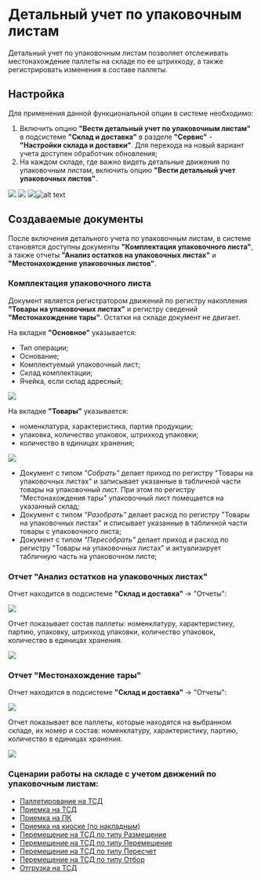 # Детальный учет по упаковочным листам

Детальный учет по упаковочным листам позволяет отслеживать местонахождение паллеты на складе по ее штрихкоду, а также регистрировать изменения в составе паллеты.

## Настройка

Для применения данной функциональной опции в системе необходимо:

1. Включить опцию **"Вести детальный учет по упаковочным листам"** в подсистеме **"Склад и доставка"** в разделе **"Сервис"** - **"Настройки склада и доставки"**. Для перехода на новый вариант учета доступен обработчик обновления;
2. На каждом складе, где важно видеть детальные движения по упаковочным листам, включить опцию **"Вести детальный учет упаковочных листов"**.

![](LocationPackageLists.assets/1.png)
![](LocationPackageLists.assets/2.png)
![](LocationPackageLists.assets/3.png)![alt text](image.png)

## Создаваемые документы

После включения детального учета по упаковочным листам, в системе становятся доступны документы **"Комплектация упаковочного листа"**, а также отчеты **"Анализ остатков на упаковочных листах"** и **"Местонахождение упаковочных листов"**.

### Комплектация упаковочного листа

Документ является регистратором движений по регистру накопления **"Товары на упаковочных листах"** и регистру сведений **"Местонахождение тары"**. Остатки на складе документ не двигает.

На вкладке **"Основное"** указывается:

- Тип операции;
- Основание;
- Комплектуемый упаковочный лист;
- Склад комплектации;
- Ячейка, если склад адресный;

![](LocationPackageLists.assets/4.png)

На вкладке **"Товары"** указывается:

- номенклатура, характеристика, партия продукции;
- упаковка, количество упаковок, штрихкод упаковки;
- количество в единицах хранения;

![](LocationPackageLists.assets/5.png)

- Документ с типом *"Собрать"* делает приход по регистру "Товары на упаковочных листах" и записывает указанные в табличной части товары на упаковочный лист. При этом по регистру "Местонахождения тары" упаковочный лист помещается на указанный склад;
- Документ с типом *"Разобрать"* делает расход по регистру "Товары на упаковочных листах" и списывает указанные в табличной части товары с упаковочного листа;
- Документ с типом *"Пересобрать"* делает приход и расход по регистру "Товары на упаковочных листах" и актуализирует табличную часть на упаковочном листе;

### Отчет "Анализ остатков на упаковочных листах"

Отчет находится в подсистеме **"Склад и доставка"** -> "Отчеты":

![](LocationPackageLists.assets/6.png)

Отчет показывает состав паллеты: номенклатуру, характеристику, партию, упаковку, штрихкод упаковки, количество упаковок, количество в единицах хранения.

![](LocationPackageLists.assets/7.png)

### Отчет "Местонахождение тары"

Отчет находится в подсистеме **"Склад и доставка"** -> "Отчеты":

![](LocationPackageLists.assets/8.png)

Отчет показывает все паллеты, которые находятся на выбранном складе, их номер и состав: номенклатуру, характеристику, партию, количество в единицах хранения.

![](LocationPackageLists.assets/9.png)

### Сценарии работы на складе с учетом движений по упаковочным листам:

- [Паллетирование на ТСД](NewPalletMaking.md)
- [Приемка на ТСД](RecievePL/ReceiptTSD.md)
- [Приемка на ПК](RecievePL/ReceiptPC.md)
- [Приемка на киоске (по накладным)](RecievePL/ReceiptDocs.md)
- [Перемещение на ТСД по типу Размещение](MovingPL/MovingPlacement.md)
- [Перемещение на ТСД по типу Перемещение](MovingPL/Moving.md)
- [Перемещение на ТСД по типу Пересчет](MovingPL/MovingRecount.md)
- [Перемещение на ТСД по типу Отбор](MovingPL/MovingSelection.md)
- [Отгрузка на ТСД](ShipmentPL/ShipmentTSD.md)
